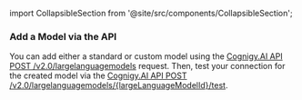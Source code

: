 import CollapsibleSection from '@site/src/components/CollapsibleSection';

### Add a Model via the API

You can add either a standard or custom model using the [Cognigy.AI API POST /v2.0/largelanguagemodels](https://api-trial.cognigy.ai/openapi#post-/v2.0/largelanguagemodels) request.
Then, test your connection for the created model via the [Cognigy.AI API POST /v2.0/largelanguagemodels/{largeLanguageModelId}/test](https://api-trial.cognigy.ai/openapi#post-/v2.0/largelanguagemodels/-largeLanguageModelId-/test).